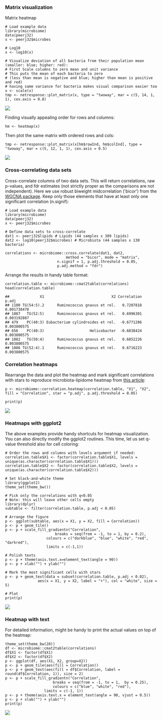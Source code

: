 ### Matrix visualization

Matrix heatmap

    # Load example data
    library(microbiome)
    data(peerj32)
    x <- peerj32$microbes

    # Log10
    x <- log10(x)

    # Visualize deviation of all bacteria from their population mean (smaller: blue; higher: red):
    # First Scale columns to zero mean and unit variance
    # This puts the mean of each bacteria to zero 
    # (less than mean is negative and blue; higher than mean is positive and red)
    # having same variance for bacteria makes visual comparison easier too
    x <- scale(x)
    tmp <- netresponse::plot_matrix(x, type = "twoway", mar = c(5, 14, 1, 1), cex.axis = 0.8)

![](figure/matvisu-example-1.png)

Finding visually appealing order for rows and columns:

    hm <- heatmap(x) 

Then plot the same matrix with ordered rows and cols:

    tmp <- netresponse::plot_matrix(x[hm$rowInd, hm$colInd], type = "twoway", mar = c(5, 12, 1, 1), cex.axis = 0.5)

![](figure/heatmap-crosscorrelate3-1.png)

### Cross-correlating data sets

Cross-correlate columns of two data sets. This will return correlations,
raw p-values, and fdr estimates (not strictly proper as the comparisons
are not independent). Here we use robust biweight midcorrelation
('bicor') from the [WGCNA
package](http://labs.genetics.ucla.edu/horvath/CoexpressionNetwork/Rpackages/WGCNA/).
Keep only those elements that have at least only one significant
correlation (n.signif):

    # Load example data
    library(microbiome)
    data(peerj32)
    x <- peerj32$microbes

    # Define data sets to cross-correlate
    dat1 <- peerj32$lipids # Lipids (44 samples x 389 lipids)
    dat2 <- log10(peerj32$microbes) # Microbiota (44 samples x 130 bacteria)

    correlations <- microbiome::cross.correlate(dat1, dat2, 
                                method = "bicor", mode = "matrix", 
                            n.signif = 1, p.adj.threshold = 0.05, 
                            p.adj.method = "fdr")

Arrange the results in handy table format:

    correlation.table <- microbiome::cmat2table(correlations)
    head(correlation.table)

    ##              X1                               X2 Correlation       p.adj
    ## 1100 TG(54:5).2      Ruminococcus gnavus et rel.   0.7207818 0.001738478
    ## 1087   TG(52:5)      Ruminococcus gnavus et rel.   0.6996301 0.003192887
    ## 479    PC(40:3) Eubacterium cylindroides et rel.  -0.6771286 0.003800575
    ## 656    PC(40:3)                     Helicobacter  -0.6838424 0.003800575
    ## 1082   TG(50:4)      Ruminococcus gnavus et rel.   0.6852226 0.003800575
    ## 1086 TG(52:4).1      Ruminococcus gnavus et rel.   0.6716223 0.003800575

### Correlation heatmaps

Rearrange the data and plot the heatmap and mark significant
correlations with stars to reproduce microbiota-lipidome heatmap from
[this article](https://peerj.com/articles/32/):

    p <- microbiome::correlation.heatmap(correlation.table, "X1", "X2", fill = "Correlation", star = "p.adj", p.adj.threshold = 0.05) 

    print(p)

![](figure/heatmap-example-stars3-1.png)

### Heatmaps with ggplot2

The above examples provide handy shortcuts for heatmap visualization.
You can also directly modify the ggplot2 routines. This time, let us set
q-value threshold also for cell coloring:

    # Order the rows and columns with levels argument if needed:
    correlation.table$X1 <- factor(correlation.table$X1, levels = unique(as.character(correlation.table$X1)))
    correlation.table$X2 <- factor(correlation.table$X2, levels = unique(as.character(correlation.table$X2)))

    # Set black-and-white theme
    library(ggplot2)
    theme_set(theme_bw())

    # Pick only the correlations with q<0.05
    # Note: this will leave other cells empty
    library(dplyr)
    subtable <- filter(correlation.table, p.adj < 0.05)

    # Arrange the figure
    p <- ggplot(subtable, aes(x = X1, y = X2, fill = Correlation))
    p <- p + geom_tile() 
    p <- p + scale_fill_gradientn("Correlation", 
                           breaks = seq(from = -1, to = 1, by = 0.2), 
                       colours = c("darkblue", "blue", "white", "red", "darkred"), 
                       limits = c(-1,1)) 

    # Polish texts
    p <- p + theme(axis.text.x=element_text(angle = 90))
    p <- p + xlab("") + ylab("")

    # Mark the most significant cells with stars
    p <- p + geom_text(data = subset(correlation.table, p.adj < 0.02), 
                   aes(x = X1, y = X2, label = "+"), col = "white", size = 5)

    # Plot
    print(p)

![](figure/heatmap-example-stars-1.png)

### Heatmap with text

For detailed information, might be handy to print the actual values on
top of the heatmap:

    theme_set(theme_bw(20))
    df <- microbiome::cmat2table(correlations)
    df$X1 <- factor(df$X1)
    df$X2 <- factor(df$X2)
    p <- ggplot(df, aes(X1, X2, group=X2)) 
    p <- p + geom_tile(aes(fill = Correlation)) 
    p <- p + geom_text(aes(fill = df$Correlation, label = round(df$Correlation, 1)), size = 2) 
    p <- p + scale_fill_gradientn("Correlation", 
                          breaks = seq(from = -1, to = 1,  by = 0.25), 
                          colours = c("blue", "white", "red"), 
                      limits = c(-1, 1))
    p <- p + theme(axis.text.x = element_text(angle = 90, vjust = 0.5)) 
    p <- p + xlab("") + ylab("")
    print(p)

![](figure/heatmap-example-text-1.png)
